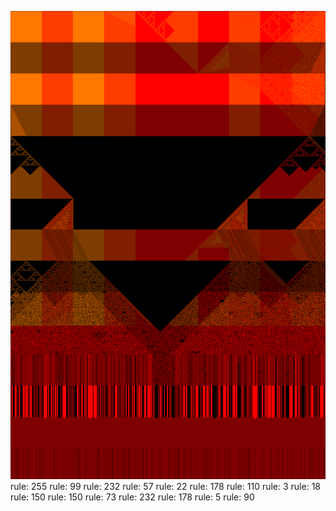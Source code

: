 ![photo](./output.png) rule: 255
rule: 99
rule: 232
rule: 57
rule: 22
rule: 178
rule: 110
rule: 3
rule: 18
rule: 150
rule: 150
rule: 73
rule: 232
rule: 178
rule: 5
rule: 90
